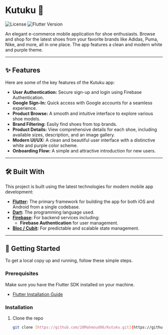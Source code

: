 # Kutuku 👟

![License](https://img.shields.io/badge/license-MIT-blue.svg) ![Flutter Version](https://img.shields.io/badge/Flutter-3.x-blue)

An elegant e-commerce mobile application for shoe enthusiasts. Browse and shop for the latest shoes from your favorite brands like Adidas, Puma, Nike, and more, all in one place. The app features a clean and modern white and purple theme.

---

## ✨ Features

Here are some of the key features of the Kutuku app:

- **User Authentication:** Secure sign-up and login using Firebase Authentication.
- **Google Sign-In:** Quick access with Google accounts for a seamless experience.
- **Product Browse:** A smooth and intuitive interface to explore various shoe models.
- **Brand Filtering:** Easily find shoes from top brands.
- **Product Details:** View comprehensive details for each shoe, including available sizes, description, and an image gallery.
- **Modern UI/UX:** A clean and beautiful user interface with a distinctive white and purple color scheme.
- **Onboarding Flow:** A simple and attractive introduction for new users.

---

## 🛠️ Built With

This project is built using the latest technologies for modern mobile app development:

- **[Flutter](https://flutter.dev/):** The primary framework for building the app for both iOS and Android from a single codebase.
- **[Dart](https://dart.dev/):** The programming language used.
- **[Firebase](https://firebase.google.com/):** For backend services including:
  - **Firebase Authentication** for user management.
- **[Bloc / Cubit](https://bloclibrary.dev/):** For predictable and scalable state management.

---

## 🚀 Getting Started

To get a local copy up and running, follow these simple steps.

### Prerequisites

Make sure you have the Flutter SDK installed on your machine.
- [Flutter Installation Guide](https://flutter.dev/docs/get-started/install)

### Installation

1. Clone the repo
   ```sh
   git clone [https://github.com/20Mahmoud06/Kutuku.git](https://github.com/20Mahmoud06/Kutuku.git)
